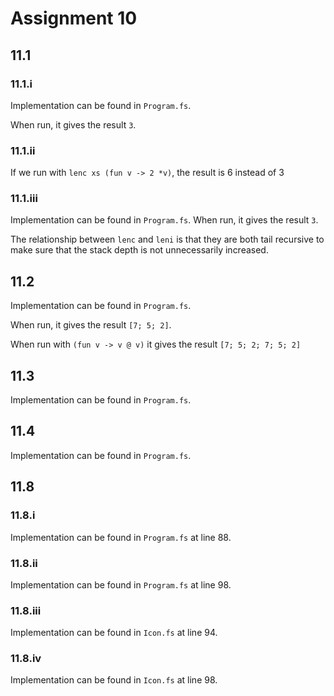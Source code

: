 # Assignment 10

## 11.1


### 11.1.i

Implementation can be found in `Program.fs`.

When run, it gives the result `3`.

### 11.1.ii

If we run with `lenc xs (fun v -> 2 *v)`, the result is 6 instead of 3

### 11.1.iii

Implementation can be found in `Program.fs`.
When run, it gives the result `3`.

The relationship between `lenc` and `leni` is that they are both tail recursive to make sure that the stack depth 
is not unnecessarily increased.

## 11.2

Implementation can be found in `Program.fs`.

When run, it gives the result `[7; 5; 2]`.

When run with `(fun v -> v @ v)` it gives the result `[7; 5; 2; 7; 5; 2]`

## 11.3

Implementation can be found in `Program.fs`.

## 11.4

Implementation can be found in `Program.fs`.

## 11.8

### 11.8.i

Implementation can be found in `Program.fs` at line 88.

### 11.8.ii

Implementation can be found in `Program.fs` at line 98.

### 11.8.iii

Implementation can be found in `Icon.fs` at line 94.

### 11.8.iv

Implementation can be found in `Icon.fs` at line 98.






